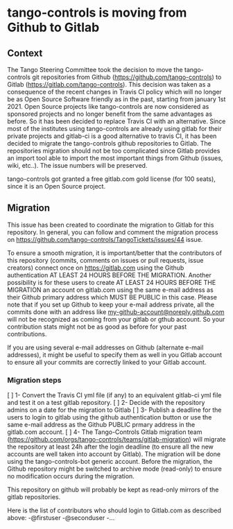 # tango-controls is moving from Github to Gitlab

## Context
The Tango Steering Committee took the decision to move the tango-controls git repositories from Github (https://github.com/tango-controls) to Gitlab (https://gitlab.com/tango-controls).
This decision was taken as a consequence of the recent changes in Travis CI policy which will no longer be as Open Source Software friendly as in the past, starting from january 1st 2021.
Open Source projects like tango-controls are now considered as sponsored projects and no longer benefit from the same advantages as before.
So it has been decided to replace Travis CI with an alternative.
Since most of the institutes using tango-controls are already using gitlab for their private projects and gitlab-ci is a good alternative to travis CI, it has been decided to migrate the tango-controls github repositories to Gitlab.
The repositories migration should not be too complicated since Gitlab provides an import tool able to import the most important things from Github (issues, wiki, etc..).
The issue numbers will be preserved.

tango-controls got granted a free gitlab.com gold license (for 100 seats), since it is an Open Source project.

## Migration
This issue has been created to coordinate the migration to Gitlab for this repository.
In general, you can follow and comment the migration process on https://github.com/tango-controls/TangoTickets/issues/44 issue.

To ensure a smooth migration, it is important/better that the contributors of this repository (commits, comments on issues or pull requests, issue creators) 
connect once on https://gitlab.com using the Github authentication AT LEAST 24 HOURS BEFORE THE MIGRATION. 
Another possibility is for these users to create AT LEAST 24 HOURS BEFORE THE MIGRATION an account on gitlab.com using the same e-mail address as their Github primary address which MUST BE PUBLIC in this case.
Please note that if you set up Github to keep your e-mail address private, all the commits done with an address like my-github-account@noreply.github.com will not be recognized as coming from your gitlab or gthub account. So your contribution stats might not be as good as before for your past contributions.

If you are using several e-mail addresses on Github (alternate e-mail addresses), it might be useful to specify them as well in you Gitlab account to ensure all your commits are correctly linked to your Gitlab account.

### Migration steps
[ ] 1- Convert the Travis CI yml file (if any) to an equivalent gitlab-ci yml file and test it on a test gitlab repository.
[ ] 2- Decide with the repository admins on a date for the migration to Gitlab
[ ] 3- Publish a deadline for the users to login to gitlab using the github authentication button or use the same e-mail address as the Github PUBLIC prmary address in the gitlab.com account.
[ ] 4- The Tango-Controls Gitlab migration team (https://github.com/orgs/tango-controls/teams/gitlab-migration) will migrate the repository at least 24h after the login deadline (to ensure all the new accounts are well taken into account by Gitlab).
The migration will be done using the tango-controls-bot generic account.
Before the migration, the Github repository might be switched to archive mode (read-only) to ensure no modification occurs during the migration.

This repository on github will probably be kept as read-only mirrors of the gitlab repositories.

Here is the list of contributors who should login to Gitlab.com as described above:
-@firstuser
-@seconduser
-...


